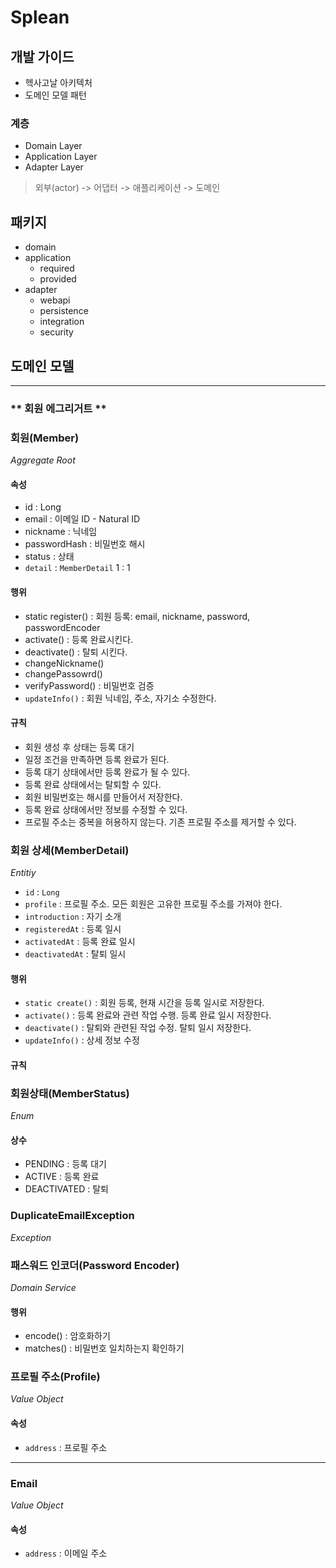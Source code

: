 # Splean
## 개발 가이드
- 헥사고날 아키텍처
- 도메인 모델 패턴

### 계층
- Domain Layer
- Application Layer
- Adapter Layer

> 외부(actor) -> 어댑터 -> 애플리케이션 -> 도메인

## 패키지
- domain
- application
  - required   
  - provided
- adapter
  - webapi
  - persistence
  - integration
  - security

## 도메인 모델

---
### ** 회원 에그리거트 **

### 회원(Member)
_Aggregate Root_
#### 속성
- id : Long
- email : 이메일 ID - Natural ID
- nickname : 닉네임
- passwordHash : 비밀번호 해시
- status : 상태
- `detail` : `MemberDetail` 1 : 1 
#### 행위
- static register() : 회원 등록: email, nickname, password, passwordEncoder
- activate() : 등록 완료시킨다.
- deactivate() : 탈퇴 시킨다.
- changeNickname() 
- changePassowrd()
- verifyPassword() : 비밀번호 검증
- `updateInfo()` : 회원 닉네임, 주소, 자기소 수정한다.
#### 규칙
- 회원 생성 후 상태는 등록 대기
- 일정 조건을 만족하면 등록 완료가 된다.
- 등록 대기 상태에서만 등록 완료가 될 수 있다.
- 등록 완료 상태에서는 탈퇴할 수 있다.
- 회원 비밀번호는 해시를 만들어서 저장한다.
- 등록 완료 상태에서만 정보를 수정할 수 있다.
- 프로필 주소는 중복을 허용하지 않는다. 기존 프로필 주소를 제거할 수 있다.

### 회원 상세(MemberDetail)
_Entitiy_
- `id` : `Long`
- `profile` : 프로필 주소. 모든 회원은 고유한 프로필 주소를 가져야 한다.
- `introduction` : 자기 소개
- `registeredAt` : 등록 일시
- `activatedAt` : 등록 완료 일시
- `deactivatedAt` : 탈퇴 일시
#### 행위
- `static create()` : 회원 등록, 현재 시간을 등록 일시로 저장한다.
- `activate()` : 등록 완료와 관련 작업 수행. 등록 완료 일시 저장한다.
- `deactivate()` : 탈퇴와 관련된 작업 수정. 탈퇴 일시 저장한다.
- `updateInfo()` : 상세 정보 수정
#### 규칙


### 회원상태(MemberStatus)
_Enum_
#### 상수
- PENDING : 등록 대기
- ACTIVE : 등록 완료
- DEACTIVATED : 탈퇴

### DuplicateEmailException
_Exception_

### 패스워드 인코더(Password Encoder)
_Domain Service_
#### 행위
- encode() : 암호화하기
- matches() : 비밀번호 일치하는지 확인하기

### 프로필 주소(Profile)
_Value Object_
#### 속성
- `address` : 프로필 주소

---

### Email
_Value Object_
#### 속성
- `address` : 이메일 주소
